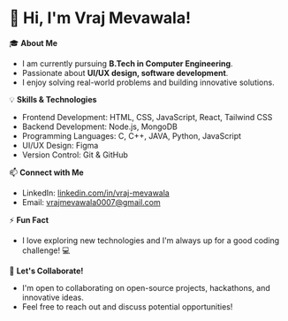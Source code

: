 # 👋 Hi, I'm Vraj Mevawala!

🎓 **About Me**
- I am currently pursuing **B.Tech in Computer Engineering**.
- Passionate about **UI/UX design, software development**.
- I enjoy solving real-world problems and building innovative solutions.

💡 **Skills & Technologies**
- Frontend Development: HTML, CSS, JavaScript, React, Tailwind CSS
- Backend Development: Node.js, MongoDB
- Programming Languages: C, C++, JAVA,  Python, JavaScript
- UI/UX Design: Figma
- Version Control: Git & GitHub

📫 **Connect with Me**
- LinkedIn: [linkedin.com/in/vraj-mevawala](https://www.linkedin.com/in/vraj-mevawala-65854a284/)
- Email: vrajmevawala0007@gmail.com
  
⚡ **Fun Fact**
- I love exploring new technologies and I'm always up for a good coding challenge! 💻

💬 **Let's Collaborate!**
- I'm open to collaborating on open-source projects, hackathons, and innovative ideas.
- Feel free to reach out and discuss potential opportunities!



<!---
vrajmevawala/vrajmevawala is a ✨ special ✨ repository because its `README.md` (this file) appears on your GitHub profile.
You can click the Preview link to take a look at your changes.
--->
